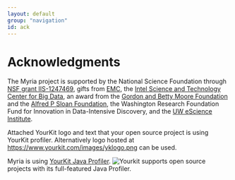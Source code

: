 ```yaml
---
layout: default
group: "navigation"
id: ack
---
```


# Acknowledgments

The Myria project is supported by the National Science Foundation through [NSF grant IIS-1247469](http://www.nsf.gov/awardsearch/showAward.do?AwardNumber=1247469),
gifts from [EMC](http://www.emc.com/), the [Intel Science and Technology Center for Big Data](http://istc-bigdata.org/), an award from the [Gordon and Betty Moore Foundation](http://www.moore.org/) and the [Alfred P Sloan Foundation](http://www.sloan.org/), the Washington Research Foundation Fund for Innovation in Data-Intensive Discovery, and the [UW eScience Institute](http://escience.washington.edu/).

Attached YourKit logo and text that your open source project is using YourKit
profiler. Alternatively logo hosted at https://www.yourkit.com/images/yklogo.png
can be used.

Myria is using [YourKit Java Profiler](https://www.yourkit.com/java/profiler/index.jsp). 
![Yourkit](https://www.yourkit.com/images/yklogo.png) supports open source projects with its full-featured Java Profiler.

